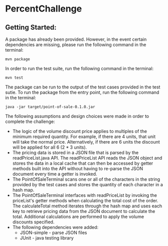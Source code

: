 # PercentChallenge

## Getting Started:
A package has already been provided. However, in the event certain dependencies are missing, please run the following command in the terminal:
```
mvn package
```
In order to run the test suite, run the following command in the terminal:
```
mvn test
```
The package can be run to the output of the test cases provided in the test sutie. To run the package from the entry point, run the following command in the terminal:
```
java -jar target/point-of-sale-0.1.0.jar
```

The following assumptions and design choices were made in order to complete the challenge:
- The logic of the volume discount price applies to multiples of the minimum required quantity. For example, if there are 4 units, that unit will take the normal price. Alternatively, if there are 6 units the discount will be applied for all 6 (2 * 3 units).
- The pricing data is stored in a JSON file that is parsed by the readPriceList.java API. The readPriceList API reads the JSON object and stores the data in a local cache that can then be accessed by getter methods built into the API without having to re-parse the JSON document every time a getter is invoked.
- The PointOfSaleTerminal scans one or all of the characters in the string provided by the test cases and stores the quantity of each character in a hash map.
- The PointOfSaleTerminal interfaces with readPriceList by invoking the priceList's getter methods when calculating the total cost of the order. The calculateTotal method iterates through the hash map and uses each key to retrieve pricing data from the JSON document to calculate the total. Additional calculations are performed to apply the volume discounts specified.
- The following dependencies were added:
	- JSON-simple - parse JSON files
	- JUnit - java testing library